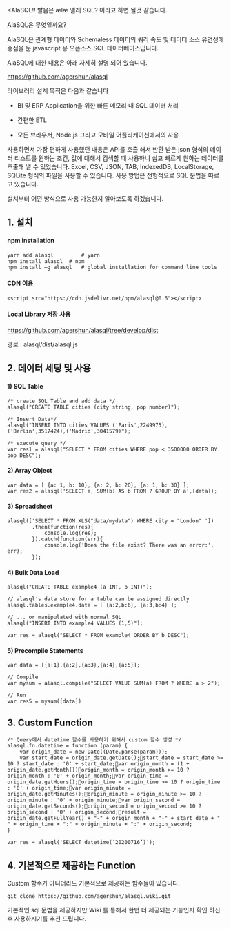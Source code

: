 <AlaSQL!! 발음은 ælæ 앨래  SQL? 이라고 하면 될것 같습니다.

AlaSQL은 무엇일까요?

AlaSQL은  관계형 데이터와 Schemaless 데이터의 쿼리 속도 및 데이터 소스 유연성에 중점을 둔 javascript 용 오픈소스 SQL 데이터베이스입니다.

AlaSQL에 대한 내용은 아래 자세히 설명 되어 있습니다.

<https://github.com/agershun/alasql>

라이브러리 설계 목적은 다음과 같습니다

* BI 및 ERP Application을 위한 빠른 메모리 내 SQL 데이터 처리

* 간편한 ETL

* 모든 브라우저, Node.js 그리고 모바일 어플리케이션에서의 사용

사용하면서 가장 편하게 사용했던 내용은 API를 호출 해서 반환 받은 json 형식의 데이터 리스트를 원하는 조건, 값에 대해서 검색할 때 사용하니 쉽고 빠르게 원하는 데이터를 추출해 낼 수 있었습니다.
Excel, CSV, JSON, TAB, IndexedDB, LocalStorage, SQLite 형식의 파일을 사용할 수 있습니다.
사용 방법은 전형적으로 SQL 문법을 따르고 있습니다.

설치부터 어떤 방식으로 사용 가능한지 알아보도록 하겠습니다.

## 1. 설치

#### npm installation
```
yarn add alasql         # yarn
npm install alasql	# npm
npm install –g alasql	# global installation for command line tools
```
#### CDN 이용
```
<script src="https://cdn.jsdelivr.net/npm/alasql@0.6"></script>
```
#### Local Library 저장 사용
<https://github.com/agershun/alasql/tree/develop/dist>

경로 : alasql/dist/alasql.js

## 2. 데이터 세팅 및 사용

#### 1) SQL Table
```
/* create SQL Table and add data */
alasql("CREATE TABLE cities (city string, pop number)");

/* Insert Data*/
alasql("INSERT INTO cities VALUES ('Paris',2249975),('Berlin',3517424),('Madrid',3041579)");

/* execute query */
var res1 = alasql("SELECT * FROM cities WHERE pop < 3500000 ORDER BY pop DESC");
```

#### 2) Array Object
```
var data = [ {a: 1, b: 10}, {a: 2, b: 20}, {a: 1, b: 30} ];
var res2 = alasql('SELECT a, SUM(b) AS b FROM ? GROUP BY a',[data]);
```

#### 3) Spreadsheet
```
alasql(['SELECT * FROM XLS("data/mydata") WHERE city = "London" '])
        .then(function(res){
            console.log(res);
        }).catch(function(err){
            console.log('Does the file exist? There was an error:', err);
        });
```
#### 4) Bulk Data Load
```
alasql("CREATE TABLE example4 (a INT, b INT)");

// alasql's data store for a table can be assigned directly
alasql.tables.example4.data = [ {a:2,b:6}, {a:3,b:4} ];

// ... or manipulated with normal SQL
alasql("INSERT INTO example4 VALUES (1,5)");

var res = alasql("SELECT * FROM example4 ORDER BY b DESC");
```
#### 5) Precompile Statements
```
var data = [{a:1},{a:2},{a:3},{a:4},{a:5}];

// Compile
var mysum = alasql.compile("SELECT VALUE SUM(a) FROM ? WHERE a > 2");

// Run
var res5 = mysum([data])
```

## 3. Custom Function 
```
/* Query에서 datetime 함수를 사용하기 위해서 custom 함수 생성 */
alasql.fn.datetime = function (param) {
    var origin_date = new Date((Date.parse(param)));
    var start_date = origin_date.getDate();start_date = start_date >= 10 ? start_date : '0' + start_date;var origin_month = (1 + origin_date.getMonth())origin_month = origin_month >= 10 ? origin_month : '0' + origin_month;var origin_time = origin_date.getHours();origin_time = origin_time >= 10 ? origin_time : '0' + origin_time;var origin_minute = origin_date.getMinutes();origin_minute = origin_minute >= 10 ? origin_minute : '0' + origin_minute;var origin_second = origin_date.getSeconds();origin_second = origin_second >= 10 ? origin_second : '0' + origin_second;result = origin_date.getFullYear() + "-" + origin_month + "-" + start_date + " " + origin_time + ":" + origin_minute + ":" + origin_second;
}

var res = alasql('SELECT datetime(’20200716’)’);
```

## 4. 기본적으로 제공하는 Function

Custom 함수가 아니더라도 기본적으로 제공하는 함수들이 있습니다.
```
git clone https://github.com/agershun/alasql.wiki.git
```
기본적인 sql 문법을 제공하지만 Wiki 를 통해서 한번 더 제공되는 기능인지 확인 하신 후 사용하시기를 추천 드립니다.

